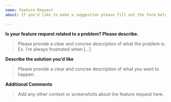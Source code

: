 ```yaml
---
name: Feature Request
about: If you'd like to make a suggestion please fill out the form below.

---
```


**Is your feature request related to a problem? Please describe.**

> Please provide a clear and concise description of what the problem is. Ex. I'm always frustrated when [...]

**Describe the solution you'd like**

> Please provide a clear and concise description of what you want to happen.

**Additional Comments**

> Add any other context or screenshots about the feature request here.
